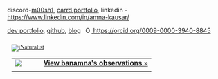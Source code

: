 discord-[m00sh1](https://discordapp.com/users/782884530821660672), [carrd portfolio](https://banamnasplit.carrd.co/), linkedin - https://www.linkedin.com/in/amna-kausar/ 

[dev portfolio](https://rainbow-price-a45.notion.site/Dev-Portfolio-1791de95cdb88009b104cc4e9d250194), [github](https://github.com/muwudev), [blog](https://muwudev.github.io/) 
    <a
    id="cy-effective-orcid-url"
    class="underline"
     href="https://orcid.org/0009-0000-3940-8845"
     target="orcid.widget"
     rel="me noopener noreferrer"
     style="vertical-align: top">
     <img
        src="https://orcid.org/sites/default/files/images/orcid_16x16.png"
        style="width: 1em; margin-inline-start: 0.5em"
        alt="ORCID iD icon"/>
      https://orcid.org/0009-0000-3940-8845
    </a>

<style type="text/css" media="screen">
.inat-widget { font-family: Georgia, serif; padding: 10px; line-height: 1;}
.inat-widget-header {margin-bottom: 10px;}
.inat-widget td {vertical-align: top; padding-bottom: 10px;}
.inat-label { color: #888; }
.inat-meta { font-size: smaller; margin-top: 3px; line-height: 1.2;}
.inat-observation-body, .inat-user-body { padding-left: 10px; }
.inat-observation-image {text-align: center;}
.inat-observation-image, .inat-user-image { width: 48px; display: inline-block; }
.inat-observation-image img, .inat-user-image img { max-width: 48px; }
.inat-observation-image img { vertical-align: middle; }
.inat-widget-small .inat-observation-image { display:block; float: left; margin: 0 3px 3px 0; height:48px;}
.inat-label, .inat-value, .inat-user { font-family: "Trebuchet MS", Arial, sans-serif; }
.inat-user-body {vertical-align: middle;}
.inat-widget td.inat-user-body {vertical-align: middle;}
.inat-widget .inat-footer td.inat-value {vertical-align: middle; padding-left: 10px;}
</style>
<div class="inat-widget">
    <div class="inat-widget-header">
      <a href="https://www.inaturalist.org"><img alt="iNaturalist" src="https://www.inaturalist.org/assets/logo-small.png" /></a>  
    </div>
  <script type="text/javascript" charset="utf-8" src="https://www.inaturalist.org/observations/banamna.widget?layout=large&limit=5&order=desc&order_by=observed_on"></script>
  <table class="inat-footer">
    <tr class="inat-user">
        <td class="inat-user-image">
          <a border="0" href="https://www.inaturalist.org/observations/banamna"><img class="usericon" src="https://static.inaturalist.org/attachments/users/icons/8826719/c550b758830058898e6ca9d651ee8b79-thumb.jpeg?1735266096" /></a>
        </td>
      <td class="inat-value">
        <strong>
            <a href="https://www.inaturalist.org/observations/banamna">View banamna's observations »</a>
        </strong>
      </td>
    </tr>
  </table>
</div>
